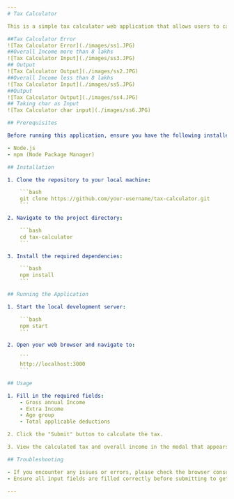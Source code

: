 ```yaml
---
# Tax Calculator

This is a simple tax calculator web application that allows users to calculate their income tax based on their gross annual income, extra income, age group, and applicable deductions.

##Tax Calculator Error
![Tax Calculator Error](./images/ss1.JPG)
##Overall Income more than 8 lakhs
![Tax Calculator Input](./images/ss3.JPG)
## Output
![Tax Calculator Output](./images/ss2.JPG)
##Overall Income less than 8 lakhs
![Tax Calculator Input](./images/ss5.JPG)
##Output
![Tax Calculator Output](./images/ss4.JPG)
## Taking char as Input
![Tax Calculator char input](./images/ss6.JPG)

## Prerequisites

Before running this application, ensure you have the following installed:

- Node.js
- npm (Node Package Manager)

## Installation

1. Clone the repository to your local machine:

    ```bash
    git clone https://github.com/your-username/tax-calculator.git
    ```

2. Navigate to the project directory:

    ```bash
    cd tax-calculator
    ```

3. Install the required dependencies:

    ```bash
    npm install
    ```

## Running the Application

1. Start the local development server:

    ```bash
    npm start
    ```

2. Open your web browser and navigate to:

    ```
    http://localhost:3000
    ```

## Usage

1. Fill in the required fields:
    - Gross annual Income
    - Extra Income
    - Age group
    - Total applicable deductions

2. Click the "Submit" button to calculate the tax.

3. View the calculated tax and overall income in the modal that appears.

## Troubleshooting

- If you encounter any issues or errors, please check the browser console for more details.
- Ensure all input fields are filled correctly before submitting to get accurate results.

---
```

